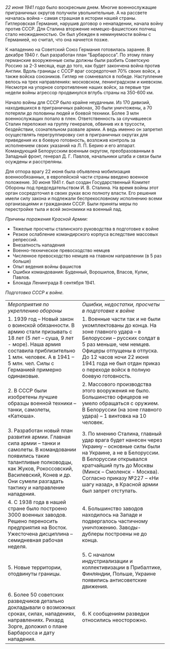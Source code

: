 _22 июня 1941 года_ было воскресным днем. Многие военнослужащие приграничных округов получили увольнительные. А на рассвете началась война – самая страшная в истории нашей страны. Гитлеровская Германия, нарушив договор о ненападении, начала войну против СССР. Для Сталина вторжение немецко-фашистских полчищ стало неожиданностью. Он был убежден в неминуемости войны с Германией, но считал, что она начнется позже.

К нападению на Советский Союз Германия готовилась заранее. В декабре 1940 г. был разработан план “Барбаросса”. По этому плану германские вооруженные силы должны были разбить Советскую Россию за 2-3 месяца, еще до того, как будет закончена война против Англии. Вдоль границы с СССР враг сосредоточил 70% своих войск, а также войска союзников. Гитлер не сомневался в победе. Наступление велось на трех направлениях: московском, ленинградском и киевском. Несмотря на упорное сопротивление наших войск, за первые три недели войны агрессор продвинулся вглубь страны на 350-600 км.

Начало войны для СССР было крайне неудачным. Из 170 дивизий, находившихся в приграничных районах, 30 были уничтожены, а 70 потеряли до половины людей и боевой техники. Более 3 млн военнослужащих попало в плен. Ответственность за случившееся Сталин переложил на группу генералов, обвинив их в трусости, бездействии, сознательном развале армии. А ведь именно он запретил осуществлять перегруппировку сил в приграничных округах для приведения их в боевую готовность, возложив контроль за исполнением своих указаний на Л. П. Берию и его аппарат. Командующий Белорусским военным округом, преобразованным в Западный фронт, генерал Д. Г. Павлов, начальники штаба и связи были осуждены и расстреляны.

Для отпора врагу 22 июня была объявлена мобилизация военнообязанных, в европейской части страны введено военное положение. 30 июня 1941 г. был создан Государственный Комитет Обороны под председательством И. В. Сталина. На время войны этот орган сосредоточил в своих руках всю полноту власти. Его решения имели силу закона и подлежали беспрекословному исполнению всеми организациями и гражданами СССР. Были приняты меры по перестройке тыла и всей экономики на военный лад.

_Причины поражения Красной Армии:_

- Тяжелые просчеты сталинского руководства в подготовке к войне
- Резкое ослабление командирского корпуса вследствие массовых репрессий.
- Внезапность нападения
- Военно-техническое превосходство немцев
- Численное превосходство немцев на главном направлении (в 5 раз больше)
- Опыт ведения войны фашистов
- Ошибки командования: Буденный, Ворошилов, Власов, Кулик, Павлов.
- Блокада Ленинграда 8 сентября 1941.

_Подготовка СССР к войне._

|   |   |
|---|---|
|_Мероприятия по укреплению обороны_|_Ошибки, недостатки, просчеты в подготовке к войне_|
|1. 1939 год – Новый закон о воинской обязанности. В армию стали призывать с 18 лет (5 лет – суша, 9 лет - море). Наша армия составила приблизительно 1 млн. человек. А в 1941 – 5 млн. чел. Силы с Германией примерно одинаковые.|1. Военные части так и не были укомплектованы до конца. На зоне главного удара – в Белоруссии – русских солдат в 5 раз меньше, чем немцев. Офицеры отпущены в отпуска. До 12 часов ночи 22 июня 1941 года не был отдан приказ о переходе войск в полную боевую готовность.|
|2. В СССР были изобретены лучшие образцы военной техники – танки, самолеты, «Катюша».|2. Массового производства этого вооружения не было. Большинство офицеров не умело обращаться с оружием. В Белоруссии (на зоне главного удара) – 1 винтовка на 10 человек.|
|3. Разработан новый план развития армии. Главная сила армии – танки и самолеты. В командовании появились такие талантливые полководцы, как Жуков, Рокоссовский, Василевский, Конев и др. Они сумели разгадать тактику и направление нападения.|3. По мнению Сталина, главный удар врага будет нанесен через Украину – основные силы были на Украине, а не в Белоруссии. В Белоруссии открывался кратчайший путь до Москвы (Минск – Смоленск - Москва). Согласно приказу №227 – «Ни шагу назад», в Красной армии был запрет отступать.|
|4. С 1938 года в нашей стране было построено 3000 военных заводов. Решено переносить предприятия на Восток. Ужесточена дисциплина – семидневная рабочая неделя.|4. Большинство заводов находилось на Западе и подвергалось частичному уничтожению. Заводы-дублеры построены не до конца.|
|5. Новые территории, отодвинуты границы.|5. С началом индустриализации и коллективизации в Прибалтике, Финляндии, Польше, Украине появились антисоветские движения.|
|6. Более 50 советских разведчиков детально докладывали о возможных сроках, силах, нападениях, направлениях. Рихард Зорге, доложил о плане Барбаросса и дату нападения.|6. К сообщениям разведки относились неосторожно.|